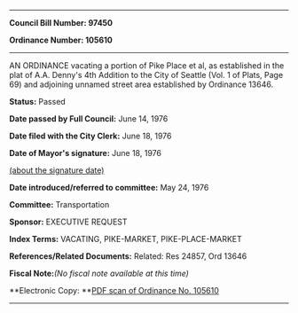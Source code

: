 

********

**Council Bill Number: 97450**
   
**Ordinance Number: 105610**
********

 AN ORDINANCE vacating a portion of Pike Place et al, as established in the plat of A.A. Denny's 4th Addition to the City of Seattle (Vol. 1 of Plats, Page 69) and adjoining unnamed street area established by Ordinance 13646.

**Status:** Passed
   
**Date passed by Full Council:** June 14, 1976
   
**Date filed with the City Clerk:** June 18, 1976
   
**Date of Mayor's signature:** June 18, 1976
   
[(about the signature date)](/~public/approvaldate.htm)
   
   
   
**Date introduced/referred to committee:** May 24, 1976
   
**Committee:** Transportation
   
**Sponsor:** EXECUTIVE REQUEST
   
   
**Index Terms:** VACATING, PIKE-MARKET, PIKE-PLACE-MARKET

**References/Related Documents:** Related: Res 24857, Ord 13646

**Fiscal Note:**_(No fiscal note available at this time)_

**Electronic Copy: **[PDF scan of Ordinance No. 105610](/~archives/Ordinances/Ord_105610.pdf)

********

